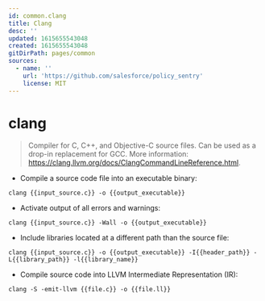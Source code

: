 ```yaml
---
id: common.clang
title: Clang
desc: ''
updated: 1615655543048
created: 1615655543048
gitDirPath: pages/common
sources:
  - name: ''
    url: 'https://github.com/salesforce/policy_sentry'
    license: MIT
---
```

# clang

> Compiler for C, C++, and Objective-C source files. Can be used as a drop-in replacement for GCC.
> More information: <https://clang.llvm.org/docs/ClangCommandLineReference.html>.

- Compile a source code file into an executable binary:

`clang {{input_source.c}} -o {{output_executable}}`

- Activate output of all errors and warnings:

`clang {{input_source.c}} -Wall -o {{output_executable}}`

- Include libraries located at a different path than the source file:

`clang {{input_source.c}} -o {{output_executable}} -I{{header_path}} -L{{library_path}} -l{{library_name}}`

- Compile source code into LLVM Intermediate Representation (IR):

`clang -S -emit-llvm {{file.c}} -o {{file.ll}}`

